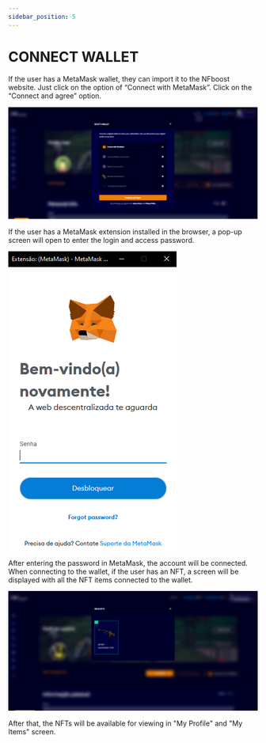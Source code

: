 ```yaml
---
sidebar_position: 5
---
```


# CONNECT WALLET

If the user has a MetaMask wallet, they can import it to the NFboost website. Just click on the option of “Connect with MetaMask”. Click on the “Connect and agree” option.

![1](./../assets/meta.png)

If the user has a MetaMask extension installed in the browser, a pop-up screen will open to enter the login and access password.

![1](./../assets/meta-mask.png)

After entering the password in MetaMask, the account will be connected. When connecting to the wallet, if the user has an NFT, a screen will be displayed with all the NFT items connected to the wallet.

![1](./../assets/testando.png)

After that, the NFTs will be available for viewing in "My Profile" and "My Items" screen.
